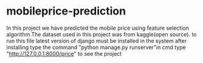 # mobileprice-prediction
In this project we have predicted the mobile price using feature selection algorithm.The dataset used in this project was from kaggle(open source).
to run this file latest version of django must be installed in the system after installing type the command "python manage.py runserver"in cmd type "http://127.0.0.1:8000/price" to see the project
